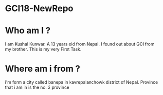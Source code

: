 # GCI18-NewRepo

# Who am I ?
I am Kushal Kunwar. A 13 years old from Nepal. I found out about GCI from my brother. This is my very First Task.

# Where am i from ?
i'm form a city called banepa in kavrepalanchowk district of Nepal. Province that i am in is the no. 3 province

